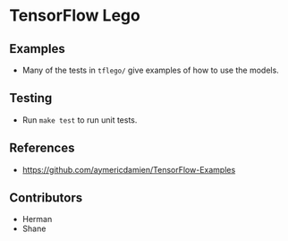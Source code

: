 TensorFlow Lego
===============


Examples
--------
- Many of the tests in `tflego/` give examples of how to use the models.


Testing
-------
- Run `make test` to run unit tests.


References
----------
- https://github.com/aymericdamien/TensorFlow-Examples


Contributors
------------
- Herman
- Shane
